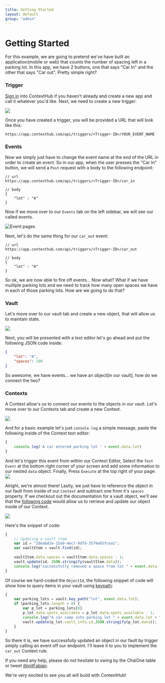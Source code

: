 ```yaml
---
title: Getting Started
layout: default
group: "admin"
---
```


# Getting Started

For this example, we are going to pretend we've have built an application(mobile or web) that counts the number of spacing left in a parking lot. In this app, we have 2 buttons, one that says "Car In" and the other that says "Car out". Pretty simple right?

### Trigger
[Sign in](https://app.contexthub.com/users/sign_in) into ContextHub if you haven't already and create a new app and call it whatever you'd like. Next, we need to create a new trigger: 

![](../img/gettingStarted/newTrigger.png)

Once you have created a trigger, you will be provided a URL that will look like this:
```
https://app.contexthub.com/api/triggers/<Trigger-ID>/YOUR_EVENT_NAME
```

### Events
Now we simply just have to change the event name at the end of the URL in order to create an event. So in our app, when the user presses the "Car In" button, we will send a `Post` request with a body to the following endpoint:

```
// url
https://app.contexthub.com/api/triggers/<Trigger-ID>/car_in

// body
{
	"lot" : "A"
}
```

Now if we move over to our `Events` tab on the left sidebar, we will see our called events.

![Event pages](../img/gettingStarted/events.png)

Next, let's do the same thing for our `car_out` event:

```
// url
https://app.contexthub.com/api/triggers/<Trigger-ID>/car_out

// body
{
	"lot" : "A"
}
```

So ok, we are now able to fire off events... Now what? What if we have multiple parking lots and we need to track how many open spaces we have in each of those parking lots. How are we going to do that?

### Vault

Let's move over to our vault tab and create a new object, that will allow us to maintain state.

![](../img/gettingStarted/vault.png)

Next, you will be presented with a text editor let's go ahead and put the following JSON code inside:

```json
{
    "lot": "A",
    "spaces": 100
}
```

So awesome, we have events... we have an object[in our vault], how do we connect the two?


### Contexts

A Context allow's us to connect our events to the objects in our vault. Let's move over to our Contexts tab and create a new Context.

![](../img/gettingStarted/ContextNew.png)

And for a basic example let's just `console.log` a simple message, paste the following inside of the Context text editor:

```javascript
{
    console.log('A car entered parking lot ' + event.data.lot)
}
```

And let's trigger this event from within our Context Editor, Select the `Test Event` at the bottom right corner of your screen and add some information to our nested `data` object. Finally, Press `Execute` at the top right of your page:
![](../img/gettingStarted/ContextTestEvent.png)


Alright, we're almost there! Lastly, we just have to reference the object in our fault from inside of our `Context` and subtract one from it's `spaces` property. If we checkout out the documentation for a vault object, we'll see that the [following code](https://chaione.github.io/docs/contextualengine/#vault-update) would allow us to retrieve and update our object inside of our Context.

![](../img/gettingStarted/ContextVaultObject.png)

Here's the snippet of code:

```javascript
{
    // Updating a vault item
    var id = "2deabd2e-15a9-4ec7-9dfd-3579e85fcea1";
    var vaultItem = vault.find(id);
    
    vaultItem.data.spaces = vaultItem.data.spaces - 1;
    vault.update(id, JSON.stringify(vaultItem.data));
    console.log("successfully removed a space from lot " + event.data.lot)
}
```
Of course we hard-coded the `ObjectId`, the following snippet of code will show how to query items in your vault using [keypath](https://chaione.github.io/docs/contextualengine/#vault-keypath):

```javascript
{
    var parking_lots = vault.key_path("lot", event.data.lot);
    if (parking_lots.length > 0) {
        var p_lot = parking_lots[0]
        p_lot.data.spots_available = p_lot.data.spots_available - 1;
        console.log("A car came into parking lot " + event.data.lot + ", " + p_lot.data.spots_available + " spaces remaining!")
        vault.update(p_lot.vault_info.id,JSON.stringify(p_lot.data));
    }
}
```

So there it is, we have successfully updated an object in our fault by trigger simply calling an event off our endpoint. I'll leave it to you to implement the `car_out` Context rule.

If you need any help, please do not hesitate to swing by the ChaiOne table or tweet [@initFabian](https://twitter.com/initFabian). 

We're very excited to see you all will build with ContextHub!